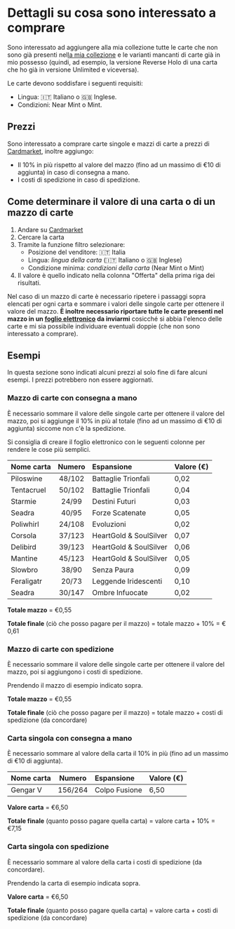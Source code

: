 # Dettagli su cosa sono interessato a comprare

Sono interessato ad aggiungere alla mia collezione tutte le carte che non sono già presenti nel[la mia collezione](my-collection) e le varianti mancanti di carte già in mio possesso (quindi, ad esempio, la versione Reverse Holo di una carta che ho già in versione Unlimited e viceversa).

Le carte devono soddisfare i seguenti requisiti:

- Lingua: :it: Italiano o :uk: Inglese.
- Condizioni: Near Mint o Mint.

## Prezzi

Sono interessato a comprare carte singole e mazzi di carte a prezzi di [Cardmarket](https://www.cardmarket.com/it/Pokemon), inoltre aggiungo:
- Il 10% in più rispetto al valore del mazzo (fino ad un massimo di €10 di aggiunta) in caso di consegna a mano.
- I costi di spedizione in caso di spedizione.

## Come determinare il valore di una carta o di un mazzo di carte

1. Andare su [Cardmarket](https://www.cardmarket.com/it/Pokemon)
2. Cercare la carta
3. Tramite la funzione filtro selezionare:
    - Posizione del venditore: :it: Italia
    - Lingua: *lingua della carta* (:it: Italiano o :uk: Inglese)
    - Condizione minima: *condizioni della carta* (Near Mint o Mint)
4. Il valore è quello indicato nella colonna "Offerta" della prima riga dei risultati.

Nel caso di un mazzo di carte è necessario ripetere i passaggi sopra elencati per ogni carta e sommare i valori delle singole carte per ottenere il valore del mazzo. **È inoltre necessario riportare tutte le carte presenti nel mazzo in un [foglio elettronico](https://it.wikipedia.org/wiki/Foglio_elettronico) da inviarmi** cosicché si abbia l'elenco delle carte e mi sia possibile individuare eventuali doppie (che non sono interessato a comprare).

## Esempi

In questa sezione sono indicati alcuni prezzi al solo fine di fare alcuni esempi. I prezzi potrebbero non essere aggiornati.

### Mazzo di carte con consegna a mano

È necessario sommare il valore delle singole carte per ottenere il valore del mazzo, poi si aggiunge il 10% in più al totale (fino ad un massimo di €10 di aggiunta) siccome non c'è la spedizione.

Si consiglia di creare il foglio elettronico con le seguenti colonne per rendere le cose più semplici.

| Nome carta | Numero | Espansione | Valore (€) |
| :--- | :---: | :--- | :--- |
| Piloswine | 48/102 | Battaglie Trionfali | 0,02 |
| Tentacruel | 50/102 | Battaglie Trionfali | 0,04 |
| Starmie | 24/99 | Destini Futuri | 0,03 |
| Seadra | 40/95 | Forze Scatenate | 0,05 |
| Poliwhirl | 24/108 | Evoluzioni | 0,02 |
| Corsola | 37/123 | HeartGold & SoulSilver | 0,07 |
| Delibird | 39/123 | HeartGold & SoulSilver | 0,06 |
| Mantine | 45/123 | HeartGold & SoulSilver | 0,05 |
| Slowbro | 38/90 | Senza Paura | 0,09 |
| Feraligatr | 20/73 | Leggende Iridescenti | 0,10 |
| Seadra | 30/147 | Ombre Infuocate | 0,02 |

**Totale mazzo** = €0,55

**Totale finale** (ciò che posso pagare per il mazzo) = totale mazzo + 10% = € 0,61

### Mazzo di carte con spedizione

È necessario sommare il valore delle singole carte per ottenere il valore del mazzo, poi si aggiungono i costi di spedizione.

Prendendo il mazzo di esempio indicato sopra.

**Totale mazzo** = €0,55

**Totale finale** (ciò che posso pagare per il mazzo) = totale mazzo + costi di spedizione (da concordare)

### Carta singola con consegna a mano

È necessario sommare al valore della carta il 10% in più (fino ad un massimo di €10 di aggiunta).

| Nome carta | Numero | Espansione | Valore (€) |
| :--- | :---: | :--- | :--- |
| Gengar V | 156/264 | Colpo Fusione | 6,50 |

**Valore carta** = €6,50

**Totale finale** (quanto posso pagare quella carta) = valore carta + 10% = €7,15

### Carta singola con spedizione

È necessario sommare al valore della carta i costi di spedizione (da concordare).

Prendendo la carta di esempio indicata sopra.

**Valore carta** = €6,50

**Totale finale** (quanto posso pagare quella carta) = valore carta + costi di spedizione (da concordare)

